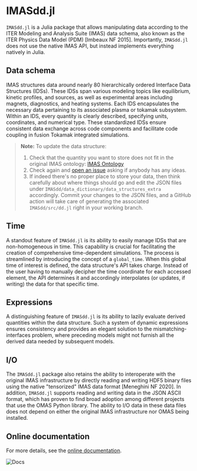 # IMASdd.jl

`IMASdd.jl` is a Julia package that allows manipulating data according to the ITER Modeling and Analysis Suite (IMAS) data schema, also known as the ITER Physics Data Model (PDM) [Imbeaux NF 2015]. Importantly, `IMASdd.jl` does not use the native IMAS API, but instead implements everything natively in Julia.

## Data schema

IMAS structures data around nearly 80 hierarchically ordered Interface Data Structures (IDSs). These IDSs span various modeling topics like equilibrium, kinetic profiles, and sources, as well as experimental areas including magnets, diagnostics, and heating systems. Each IDS encapsulates the necessary data pertaining to its associated plasma or tokamak subsystem. Within an IDS, every quantity is clearly described, specifying units, coordinates, and numerical type. These standardized IDSs ensure consistent data exchange across code components and facilitate code coupling in fusion Tokamak integrated simulations.

> **Note:** To update the data structure:
>
> 1. Check that the quantity you want to store does not fit in the original IMAS ontology: [IMAS Ontology](https://gafusion.github.io/omas/schema.html)
> 2. Check again and [open an issue](https://github.com/ProjectTorreyPines/IMASdd.jl/issues) asking if anybody has any ideas.
> 3. If indeed there's no proper place to store your data, then think carefully about where things should go and edit the JSON files under `IMASdd/data_dictionary/data_structures_extra` accordingly. Commit your changes to the JSON files, and a GitHub action will take care of generating the associated `IMASdd/src/dd.jl` right in your working branch.

## Time

A standout feature of `IMASdd.jl` is its ability to easily manage IDSs that are non-homogeneous in time. This capability is crucial for facilitating the creation of comprehensive time-dependent simulations. The process is streamlined by introducing the concept of a `global_time`. When this global time of interest is defined, the data structure's API takes charge. Instead of the user having to manually decipher the time coordinate for each accessed element, the API determines it and accordingly interpolates (or updates, if writing) the data for that specific time.

## Expressions

A distinguishing feature of `IMASdd.jl` is its ability to lazily evaluate derived quantities within the data structure. Such a system of dynamic expressions ensures consistency and provides an elegant solution to the mismatching-interfaces problem, where preceding models might not furnish all the derived data needed by subsequent models.

## I/O

The `IMASdd.jl` package also retains the ability to interoperate with the original IMAS infrastructure by directly reading and writing HDF5 binary files using the native "tensorized" IMAS data format [Meneghini NF 2020]. In addition, `IMASdd.jl` supports reading and writing data in the JSON ASCII format, which has proven to find broad adoption among different projects that use the OMAS Python library. The ability to I/O data in these data files does not depend on either the original IMAS infrastructure nor OMAS being installed.

## Online documentation

For more details, see the [online documentation](https://projecttorreypines.github.io/IMASdd.jl/dev).

![Docs](https://github.com/ProjectTorreyPines/IMASdd.jl/actions/workflows/make_docs.yml/badge.svg)
